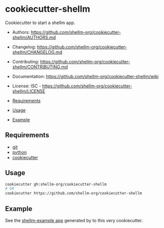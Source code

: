 # cookiecutter-shellm
Cookiecutter to start a shellm app.

- Authors: https://github.com/shellm-org/cookiecutter-shellm/AUTHORS.md
- Changelog: https://github.com/shellm-org/cookiecutter-shellm/CHANGELOG.md
- Contributing: https://github.com/shellm-org/cookiecutter-shellm/CONTRIBUTING.md
- Documentation: https://github.com/shellm-org/cookiecutter-shellm/wiki
- License: ISC - https://github.com/shellm-org/cookiecutter-shellm/LICENSE

- [Requirements](#requirements)
- [Usage](#usage)
- [Example](#example)

## Requirements
- [git](https://git-scm.com/downloads)
- [python](https://www.python.org/downloads/)
- [cookiecutter](https://github.com/audreyr/cookiecutter)

## Usage
```bash
cookiecutter gh:shellm-org/cookiecutter-shellm
# OR
cookiecutter https://github.com/shellm-org/cookiecutter-shellm
```

## Example
See the [shellm-example app](https://github.com/shellm-org/example-shellm)
generated by to this very cookiecutter.
